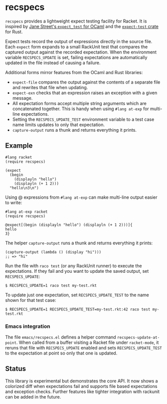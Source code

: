 # recspecs

`recspecs` provides a lightweight expect testing facility for Racket. It is
inspired by [Jane Street's `expect_test` for OCaml](https://github.com/janestreet/expect_test)
and the [`expect-test` crate](https://github.com/greyblake/expect-test) for Rust.

Expect tests record the output of expressions directly in the source file.
Each `expect` form expands to a small RackUnit test that compares the
captured output against the recorded expectation. When the environment
variable `RECSPECS_UPDATE` is set, failing expectations are automatically
updated in the file instead of causing a failure.

Additional forms mirror features from the OCaml and Rust libraries:

* `expect-file` compares the output against the contents of a separate file
  and rewrites that file when updating.
* `expect-exn` checks that an expression raises an exception with a given
  message.
* All expectation forms accept multiple string arguments which are
  concatenated together. This is handy when using
  `#lang at-exp` for multi-line expectations.
* Setting the `RECSPECS_UPDATE_TEST` environment variable to a test case
  name limits updates to only that expectation.
* `capture-output` runs a thunk and returns everything it prints.

## Example

```racket
#lang racket
(require recspecs)

(expect
  (begin
    (displayln "hello")
    (displayln (+ 1 2)))
  "hello\n3\n")
```

Using @ expressions from `#lang at-exp` can make multi-line output
easier to write:

```racket
#lang at-exp racket
(require recspecs)

@expect[(begin (displayln "hello") (displayln (+ 1 2)))]{
hello
3}
```

The helper `capture-output` runs a thunk and returns everything it prints:

```racket
(capture-output (lambda () (display "hi")))
;; => "hi"
```

Run the file with `raco test` (or any RackUnit runner) to execute the
expectations. If they fail and you want to update the saved output, set
`RECSPECS_UPDATE`:

```console
$ RECSPECS_UPDATE=1 raco test my-test.rkt
```
To update just one expectation, set `RECSPECS_UPDATE_TEST` to the name
shown for that test case:

```console
$ RECSPECS_UPDATE=1 RECSPECS_UPDATE_TEST=my-test.rkt:42 raco test my-test.rkt
```

### Emacs integration

The file `emacs/recspecs.el` defines a helper command
`recspecs-update-at-point`.  When called from a buffer visiting a Racket
file under `racket-mode`, it reruns that file with
`RECSPECS_UPDATE` enabled and sets `RECSPECS_UPDATE_TEST` to the
expectation at point so only that one is updated.

## Status

This library is experimental but demonstrates the core API. It now shows a
colorized diff when expectations fail and supports file based expectations
and exception checks. Further features like tighter integration with
rackunit can be added in the future.

